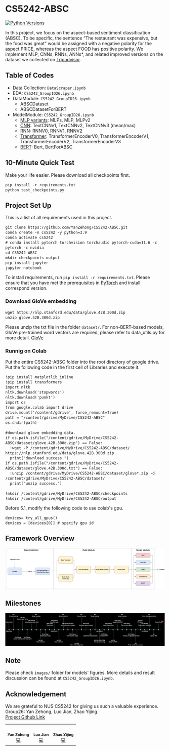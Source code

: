 # CS5242-ABSC
[![Python Versions](https://img.shields.io/badge/python-3.9%20%7C%203.9-blue)](https://www.python.org/downloads/)

In this project, we focus on the aspect-based sentiment classification (ABSC). To be specific, the sentence “The restaurant was expensive, but the food was great” would be assigned with a negative polarity for the aspect PRICE, whereas the aspect FOOD has positive polarity. We implement MLP, CNNs, RNNs, ANNs*, and related improved versions on the dataset we collected on [Tripadvisor](https://www.tripadvisor.com.sg/).

## Table of Codes
- Data Collection: `DataScraper.ipynb`  
- EDA: `CS5242_GroupID26.ipynb`  
- DataModule: `CS5242_GroupID26.ipynb`  
    * ABSCDataset  
    * ABSCDatasetForBERT  
- ModelModule: `CS5242_GroupID26.ipynb`  
    * [MLP variants](./images/MLP.png): MLPs, MLP, MLPv2  
    * [CNN](./images/TextCNN.jpg): TextCNNv1, TextCNNv2, TextCNNv3 (mean/max)  
    * [RNN](./images/LSTM.png): RNNV0, RNNV1, RNNV2
    * [Transformer](./images/Transformer.png): TransformerEncoderV0, TransformerEncoderV1, TransformerEncoderV2, TransformerEncoderV3 
    * [BERT](./images/Bert.png): Bert, BertForABSC  

## 10-Minute Quick Test

Make your life easier. Please download all checkpoints first.

```
pip install -r requirements.txt
python test_checkpoints.py 
```

## Project Set Up

This is a list of all requirements used in this project.

```
git clone https://github.com/YanZehong/CS5242-ABSC.git
conda create -n cs5242 -y python=3.9
conda activate cs5242
# conda install pytorch torchvision torchaudio pytorch-cuda=11.6 -c pytorch -c nvidia
cd CS5242-ABSC
mkdir checkpoints output
pip install jupyter
jupyter notebook
```

To install requirements, run `pip install -r requirements.txt`. Please ensure that you have met the prerequisites in [PyTorch](https://pytorch.org/) and install correspond version. 

### Download GloVe embedding
```
wget https://nlp.stanford.edu/data/glove.42B.300d.zip
unzip glove.42B.300d.zip
```
Please unzip the txt file in the folder `dataset/`. For non-BERT-based models, GloVe pre-trained word vectors are required, please refer to data_utils.py for more detail. [GloVe](https://nlp.stanford.edu/projects/glove/)

### Runnig on Colab
Put the entire CS5242-ABSC folder into the root directory of google drive.
Put the following code in the first cell of Libraries and execute it.
```
!pip install matplotlib_inline
!pip install transformers
import nltk
nltk.download('stopwords')
nltk.download('punkt')
import os
from google.colab import drive
drive.mount('/content/gdrive', force_remount=True)
path = "/content/gdrive/MyDrive/CS5242-ABSC"
os.chdir(path)

#download glove embedding data.
if os.path.isfile("/content/gdrive/MyDrive/CS5242-ABSC/dataset/glove.42B.300d.zip") == False:
  !wget -P /content/gdrive/MyDrive/CS5242-ABSC/dataset/ https://nlp.stanford.edu/data/glove.42B.300d.zip
  print("download success.")
if os.path.isfile("/content/gdrive/MyDrive/CS5242-ABSC/dataset/glove.42B.300d.txt") == False:
  !unzip /content/gdrive/MyDrive/CS5242-ABSC/dataset/glove*.zip -d /content/gdrive/MyDrive/CS5242-ABSC/dataset/
  print("unzip success.")

!mkdir /content/gdrive/MyDrive/CS5242-ABSC/checkpoints
!mkdir /content/gdrive/MyDrive/CS5242-ABSC/output
```
Before 5.1, modify the following code to use colab's gpu.
```
devices= try_all_gpus()
devices = [devices[0]] # specify gpu id
```

## Framework Overview
![model-framework](https://github.com/YanZehong/CS5242-ABSC/blob/main/images/overview.png?raw=true)

## Milestones
![timelines](https://github.com/YanZehong/CS5242-ABSC/blob/main/images/milestones.png?raw=true)


## Note
Please check `images/` folder for models' figures. More details and result discussion can be found at `CS5242_GroupID26.ipynb`.

## Acknowledgement
We are grateful to NUS CS5242 for giving us such a valuable experience.  
Group26: Yan Zehong, Luo Jian, Zhao Yijing.  
[Project Github Link](https://github.com/YanZehong/CS5242-ABSC)  
<table>
  <tr>
    <td align="center"><a href="https://github.com/YanZehong"><img src="https://github.com/YanZehong.png" width="100px;" alt=""/><br /><sub><b>Yan Zehong</b></sub></a><br /><a href="https://github.com/YanZehong/CS5242-ABSC" title="Code">💻</a></td>
    <td align="center"><a href="https://github.com/LUOJIAN-GZ"><img src="https://avatars2.githubusercontent.com/u/36967362?v=4?s=100" width="100px;" alt=""/><br /><sub><b>Luo Jian </b></sub></a><br /><a href="https://github.com/YanZehong/CS5242-ABSC" title="Code">💻</a></td>
    <td align="center"><a href="https://github.com/zhaoyijing24"><img src="https://avatars0.githubusercontent.com/u/37891032?v=4?s=100" width="100px;" alt=""/><br /><sub><b>Zhao Yijing</b></sub></a><br /><a href="https://github.com/YanZehong/CS5242-ABSC" title="Code">💻</a></td>
  </tr>
</table>
